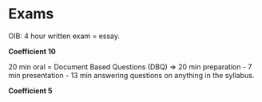 # Exams

OIB: 4 hour written exam = essay. 

**Coefficient 10**

20 min oral = Document Based Questions (DBQ) => 20 min preparation - 7 min presentation - 13 min answering questions on anything in the syllabus. 

**Coefficient 5**




<!--stackedit_data:
eyJoaXN0b3J5IjpbLTEzODc0NTI0MTksNDQ5OTg0MjksLTEzOD
c0NTI0MTldfQ==
-->